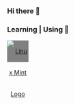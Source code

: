 ### Hi there 👋

### Learning | Using 🧠

<a href="https://linuxmint.com" target="_blank" style="display: inline-block; background-color: gray; width: 50px; height: 50px; text-align: center; line-height: 50px;">
    <img height="50" src="https://linuxmint.com/web/img/logo.svg" alt="Linux Mint Logo" style="display: block; max-width: 100%; height: auto;">
</a>
